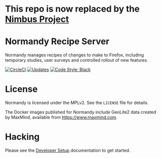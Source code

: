 # This repo is now replaced by the [Nimbus Project](https://github.com/mozilla/experimenter)

# Normandy Recipe Server

Normandy manages recipes of changes to make to Firefox, including temporary
studies, user surveys and controlled rollout of new features.

[![CircleCI](https://img.shields.io/circleci/project/mozilla/normandy/master.svg?maxAge=2592000&label=CI)](https://circleci.com/gh/mozilla/normandy/tree/master)
[![Updates](https://pyup.io/repos/github/mozilla/normandy/shield.svg)](https://pyup.io/repos/github/mozilla/normandy/)
[![Code Style: Black](https://img.shields.io/badge/code%20style-black-000000.svg)](https://github.com/ambv/black)

# License

Normandy is licensed under the MPLv2. See the `LICENSE` file for details.

The Docker images published for Normandy include GeoLite2 data created by
MaxMind, available from https://www.maxmind.com.

# Hacking

Please see the [Developer Setup] documentation to get started.

[Developer Setup]: https://mozilla.github.io/normandy/dev/install.html
